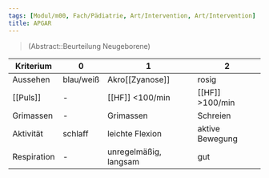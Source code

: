 ```yaml
---
tags: [Modul/m00, Fach/Pädiatrie, Art/Intervention, Art/Intervention]
title: APGAR
---
```

> (Abstract::Beurteilung Neugeborene)

| Kriterium   | 0         | 1                     | 2          |
| ----------- | --------- | --------------------- | --------------- |
| Aussehen    | blau/weiß | Akro[[Zyanose]]           | rosig           |
| [[Puls]]    | -         | [[HF]] <100/min           | [[HF]] >100/min     |
| Grimassen   | -         | Grimassen             | Schreien        |
| Aktivität   | schlaff   | leichte Flexion       | aktive Bewegung |
| Respiration | -         | unregelmäßig, langsam | gut             |

